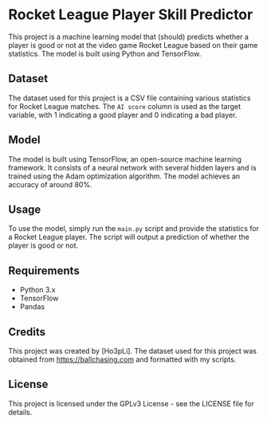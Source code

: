 # Rocket League Player Skill Predictor

This project is a machine learning model that (should) predicts whether a player is good or not at the video game Rocket League based on their game statistics. The model is built using Python and TensorFlow.

## Dataset

The dataset used for this project is a CSV file containing various statistics for Rocket League matches. The `AI score` column is used as the target variable, with 1 indicating a good player and 0 indicating a bad player.

## Model

The model is built using TensorFlow, an open-source machine learning framework. It consists of a neural network with several hidden layers and is trained using the Adam optimization algorithm. The model achieves an accuracy of around 80%.

## Usage

To use the model, simply run the `main.py` script and provide the statistics for a Rocket League player. The script will output a prediction of whether the player is good or not.

## Requirements

- Python 3.x
- TensorFlow
- Pandas

## Credits

This project was created by [Ho3pLi]. The dataset used for this project was obtained from https://ballchasing.com and formatted with my scripts.

## License

This project is licensed under the GPLv3 License - see the LICENSE file for details.
